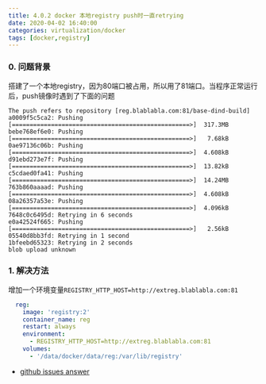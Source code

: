 ```yaml
---
title: 4.0.2 docker 本地registry push时一直retrying
date: 2020-04-02 16:40:00
categories: virtualization/docker
tags: [docker,registry]
---
```


### 0. 问题背景
搭建了一个本地registry，因为80端口被占用，所以用了81端口。当程序正常运行后，push镜像时遇到了下面的问题
```
The push refers to repository [reg.blablabla.com:81/base-dind-build]
a0009f5c5ca2: Pushing [==================================================>]  317.3MB
bebe768ef6e0: Pushing [==================================================>]   7.68kB
0ae97136c06b: Pushing [==================================================>]  4.608kB
d91ebd273e7f: Pushing [==================================================>]  13.82kB
c5cdaed0fa41: Pushing [==================================================>]  14.24MB
763b860aaaad: Pushing [==================================================>]  4.608kB
08a26357a53e: Pushing [==================================================>]  4.096kB
7648c0c6495d: Retrying in 6 seconds 
e0a42524f665: Pushing [==================================================>]   2.56kB
05540d8bb3fd: Retrying in 1 second 
1bfeebd65323: Retrying in 2 seconds 
blob upload unknown
```

### 1. 解决方法
增加一个环境变量`REGISTRY_HTTP_HOST=http://extreg.blablabla.com:81`
``` yaml
  reg:
    image: 'registry:2'
    container_name: reg
    restart: always
    environment:
      - REGISTRY_HTTP_HOST=http://extreg.blablabla.com:81
    volumes:
      - '/data/docker/data/reg:/var/lib/registry'
```
- [github issues answer](https://github.com/docker/distribution/issues/2042#issuecomment-606753339)